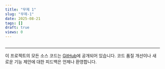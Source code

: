 ```yaml
---
title: "무제 1"
slug: "무제-1"
date: 2025-08-21
tags: []
draft: true
views: 0
---
```

## 

---
이 프로젝트의 모든 소스 코드는 [GitHub]()에 공개되어 있습니다. 코드 품질 개선이나 새로운 기능 제안에 대한 피드백은 언제나 환영합니다.